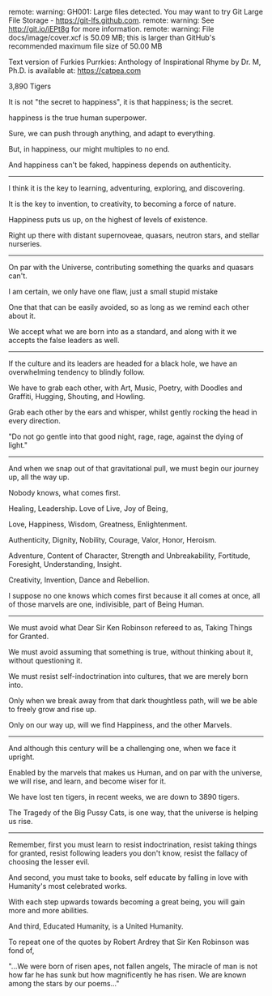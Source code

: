 remote: warning: GH001: Large files detected. You may want to try Git Large File Storage - https://git-lfs.github.com.
remote: warning: See http://git.io/iEPt8g for more information.
remote: warning: File docs/image/cover.xcf is 50.09 MB; this is larger than GitHub's recommended maximum file size of 50.00 MB



Text version of Furkies Purrkies: Anthology of Inspirational Rhyme by Dr. M, Ph.D. is available at: https://catpea.com

3,890 Tigers

It is not "the secret to happiness",
it is that happiness; is the secret.

happiness is the true human superpower.

Sure, we can push through anything,
and adapt to everything.

But, in happiness,
our might multiples to no end.

And happiness can't be faked,
happiness depends on authenticity.

---

I think it is the key to learning,
adventuring, exploring, and discovering.

It is the key to invention, to creativity,
to becoming a force of nature.

Happiness puts us up,
on the highest of levels of existence.

Right up there with distant supernoveae,
quasars, neutron stars, and stellar nurseries.

---

On par with the Universe,
contributing something the quarks and quasars can't.

I am certain, we only have one flaw,
just a small stupid mistake

One that that can be easily avoided,
so as long as we remind each other about it.

We accept what we are born into as a standard,
and along with it we accepts the false leaders as well.

---

If the culture and its leaders are headed for a black hole,
we have an overwhelming tendency to blindly follow.

We have to grab each other, with Art, Music, Poetry,
with Doodles and Graffiti, Hugging, Shouting, and Howling.

Grab each other by the ears and whisper,
whilst gently rocking the head in every direction.

"Do not go gentle into that good night,
rage, rage, against the dying of light."

---

And when we snap out of that gravitational pull,
we must begin our journey up, all the way up.

Nobody knows,
what comes first.

Healing, Leadership.
Love of Live, Joy of Being,

Love, Happiness, Wisdom,
Greatness, Enlightenment.

Authenticity, Dignity, Nobility,
Courage, Valor, Honor, Heroism.

Adventure, Content of Character, Strength and Unbreakability,
Fortitude, Foresight, Understanding, Insight.

Creativity, Invention,
Dance and Rebellion.

I suppose no one knows which comes first because it all comes at once,
all of those marvels are one, indivisible, part of Being Human.

---

We must avoid what Dear Sir Ken Robinson refereed to as,
Taking Things for Granted.

We must avoid assuming that something is true,
without thinking about it, without questioning it.

We must resist self-indoctrination into cultures,
that we are merely born into.

Only when we break away from that dark thoughtless path,
will we be able to freely grow and rise up.

Only on our way up,
will we find Happiness, and the other Marvels.

---

And although this century will be a challenging one,
when we face it upright.

Enabled by the marvels that makes us Human, and on par with the universe,
we will rise, and learn, and become wiser for it.

We have lost ten tigers, in recent weeks,
we are down to 3890 tigers.

The Tragedy of the Big Pussy Cats,
is one way, that the universe is helping us rise.

---

Remember, first you must learn to resist indoctrination,
resist taking things for granted, resist following leaders you don't know,
resist the fallacy of choosing the lesser evil.

And second, you must take to books,
self educate by falling in love with Humanity's most celebrated works.

With each step upwards towards becoming a great being,
you will gain more and more abilities.

And third, Educated Humanity,
is a United Humanity.

To repeat one of the quotes by Robert Ardrey that Sir Ken Robinson was fond of,

"...We were born of risen apes, not fallen angels,
The miracle of man is not how far he has sunk
but how magnificently he has risen.
We are known among the stars by our poems..."

